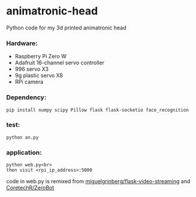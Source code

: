# animatronic-head

Python code for my 3d printed animatronic head

### Hardware:
* Raspberry Pi Zero W
* Adafruit 16-channel servo controller
* 996 servo X3
* 9g plastic servo X8
* RPi camera

### Dependency:
    pip install numpy scipy Pillow flask flask-socketio face_recognition

### test:
    python an.py

### application:
    python web.py<br>
    then visit <rpi_ip_address>:5000

code in web.py is remixed from [miguelgrinberg/flask-video-streaming](https://github.com/miguelgrinberg/flask-video-streaming) and [CoretechR/ZeroBot](https://github.com/CoretechR/ZeroBot)
